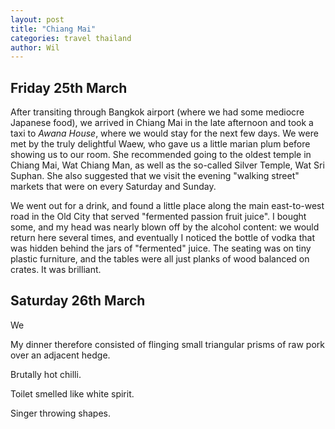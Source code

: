 ```yaml
---
layout: post
title: "Chiang Mai"
categories: travel thailand
author: Wil
---
```


## Friday 25th March

After transiting through Bangkok airport (where we had some mediocre Japanese food), we arrived in Chiang Mai in the late afternoon and took a taxi to *Awana House*, where we would stay for the next few days. We were met by the truly delightful Waew, who gave us a little marian plum before showing us to our room. She recommended going to the oldest temple in Chiang Mai, Wat Chiang Man, as well as the so-called Silver Temple, Wat Sri Suphan. She also suggested that we visit the evening "walking street" markets that were on every Saturday and Sunday.

We went out for a drink, and found a little place along the main east-to-west road in the Old City that served "fermented passion fruit juice". I bought some, and my head was nearly blown off by the alcohol content: we would return here several times, and eventually I noticed the bottle of vodka that was hidden behind the jars of "fermented" juice. The seating was on tiny plastic furniture, and the tables were all just planks of wood balanced on crates. It was brilliant. 

## Saturday 26th March

We 

My dinner therefore consisted of flinging small triangular prisms of raw pork over an adjacent hedge.

Brutally hot chilli.

Toilet smelled like white spirit.

Singer throwing shapes.
